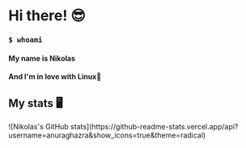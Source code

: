 <h1>Hi there! 😎</h1>
<h3><code>$ whoami</code></h3>
  <h4>My name is Nikolas</h4>
  <h4>And I'm in love with Linux🐧</h4>
  
 <h2>My stats 🖥</h2>
![Nikolas's GitHub stats](https://github-readme-stats.vercel.app/api?username=anuraghazra&show_icons=true&theme=radical)


